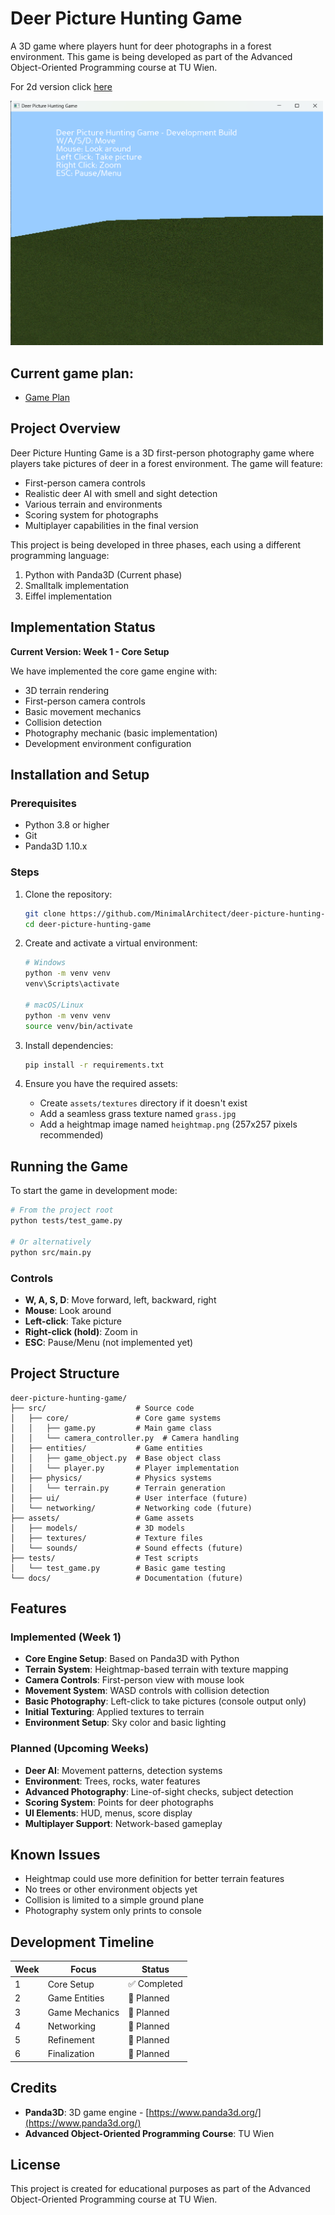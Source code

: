 # Deer Picture Hunting Game

A 3D game where players hunt for deer photographs in a forest environment. This game is being developed as part of the Advanced Object-Oriented Programming course at TU Wien. 

For 2d version click [here](2d/README.md)

<img src="raw/main/screenshots/week1.png" alt="Game Screenshot" width="500"/>

## Current game plan:

- [Game Plan](deer-hunting-game-plan.md)

## Project Overview

Deer Picture Hunting Game is a 3D first-person photography game where players take pictures of deer in a forest environment. The game will feature:

- First-person camera controls
- Realistic deer AI with smell and sight detection
- Various terrain and environments
- Scoring system for photographs
- Multiplayer capabilities in the final version

This project is being developed in three phases, each using a different programming language:
1. Python with Panda3D (Current phase)
2. Smalltalk implementation
3. Eiffel implementation

## Implementation Status

**Current Version: Week 1 - Core Setup**

We have implemented the core game engine with:
- 3D terrain rendering
- First-person camera controls
- Basic movement mechanics
- Collision detection
- Photography mechanic (basic implementation)
- Development environment configuration

## Installation and Setup

### Prerequisites
- Python 3.8 or higher
- Git
- Panda3D 1.10.x

### Steps

1. Clone the repository:
   ```bash
   git clone https://github.com/MinimalArchitect/deer-picture-hunting-game.git
   cd deer-picture-hunting-game
   ```

2. Create and activate a virtual environment:
   ```bash
   # Windows
   python -m venv venv
   venv\Scripts\activate
   
   # macOS/Linux
   python -m venv venv
   source venv/bin/activate
   ```

3. Install dependencies:
   ```bash
   pip install -r requirements.txt
   ```

4. Ensure you have the required assets:
   - Create `assets/textures` directory if it doesn't exist
   - Add a seamless grass texture named `grass.jpg`
   - Add a heightmap image named `heightmap.png` (257x257 pixels recommended)

## Running the Game

To start the game in development mode:

```bash
# From the project root
python tests/test_game.py

# Or alternatively
python src/main.py
```

### Controls

- **W, A, S, D**: Move forward, left, backward, right
- **Mouse**: Look around
- **Left-click**: Take picture
- **Right-click (hold)**: Zoom in
- **ESC**: Pause/Menu (not implemented yet)

## Project Structure

```
deer-picture-hunting-game/
├── src/                    # Source code
│   ├── core/               # Core game systems
│   │   ├── game.py         # Main game class
│   │   └── camera_controller.py  # Camera handling
│   ├── entities/           # Game entities
│   │   ├── game_object.py  # Base object class
│   │   └── player.py       # Player implementation
│   ├── physics/            # Physics systems
│   │   └── terrain.py      # Terrain generation
│   ├── ui/                 # User interface (future)
│   └── networking/         # Networking code (future)
├── assets/                 # Game assets
│   ├── models/             # 3D models
│   ├── textures/           # Texture files
│   └── sounds/             # Sound effects (future)
├── tests/                  # Test scripts
│   └── test_game.py        # Basic game testing
└── docs/                   # Documentation (future)
```

## Features

### Implemented (Week 1)

- **Core Engine Setup**: Based on Panda3D with Python
- **Terrain System**: Heightmap-based terrain with texture mapping
- **Camera Controls**: First-person view with mouse look
- **Movement System**: WASD controls with collision detection
- **Basic Photography**: Left-click to take pictures (console output only)
- **Initial Texturing**: Applied textures to terrain
- **Environment Setup**: Sky color and basic lighting

### Planned (Upcoming Weeks)

- **Deer AI**: Movement patterns, detection systems
- **Environment**: Trees, rocks, water features
- **Advanced Photography**: Line-of-sight checks, subject detection
- **Scoring System**: Points for deer photographs
- **UI Elements**: HUD, menus, score display
- **Multiplayer Support**: Network-based gameplay

## Known Issues

- Heightmap could use more definition for better terrain features
- No trees or other environment objects yet
- Collision is limited to a simple ground plane
- Photography system only prints to console

## Development Timeline

| Week | Focus | Status |
|------|-------|--------|
| 1 | Core Setup | ✅ Completed |
| 2 | Game Entities | 🚧 Planned |
| 3 | Game Mechanics | 🚧 Planned |
| 4 | Networking | 🚧 Planned |
| 5 | Refinement | 🚧 Planned |
| 6 | Finalization | 🚧 Planned |

## Credits

- **Panda3D**: 3D game engine - [https://www.panda3d.org/](https://www.panda3d.org/)
- **Advanced Object-Oriented Programming Course**: TU Wien

## License

This project is created for educational purposes as part of the Advanced Object-Oriented Programming course at TU Wien.
